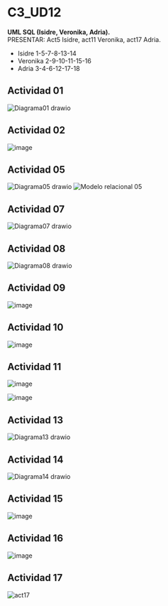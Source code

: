 # C3_UD12
<b> UML SQL (Isidre, Veronika, Adria).</b>
<br>PRESENTAR: Act5 Isidre, act11 Veronika, act17 Adria.<br>

<ul>
  <li>Isidre 1-5-7-8-13-14</li>

  <li>Veronika 2-9-10-11-15-16</li>

<li>Adria 3-4-6-12-17-18</li>
</ul>

<h2>Actividad 01</h2>

![Diagrama01 drawio](https://user-images.githubusercontent.com/103040138/164738478-f534f515-fe1d-4d75-a714-33c87685bc6b.png)



<h2>Actividad 02</h2>

![image](https://user-images.githubusercontent.com/89861246/164476583-267b542a-8a59-4369-81ed-cfd957a7b3a3.png)



<h2>Actividad 05</h2>

![Diagrama05 drawio](https://user-images.githubusercontent.com/103040138/164732282-ad0e928c-e93d-4505-94bb-16e47ddd59d9.png)
![Modelo relacional 05](https://user-images.githubusercontent.com/103040138/164732457-95a436a8-60e2-4b73-88d8-1b47a31d66d1.png)



<h2>Actividad 07</h2>

![Diagrama07 drawio](https://user-images.githubusercontent.com/103040138/164524015-8afa152d-6509-42a0-adba-994ef89f1216.png)


<h2>Actividad 08</h2>

![Diagrama08 drawio](https://user-images.githubusercontent.com/103040138/164524186-7c5a32e3-3085-43f6-9bcb-1ca80d827bc0.png)



<h2>Actividad 09</h2>

![image](https://user-images.githubusercontent.com/89861246/164498722-4c9cea79-a277-4496-9f53-16db77946103.png)


<h2>Actividad 10</h2>

![image](https://user-images.githubusercontent.com/89861246/164675957-d0607854-3b51-4b66-b4a6-4b48b639fd48.png)



<h2>Actividad 11</h2>

![image](https://user-images.githubusercontent.com/89861246/164462794-1079c236-2d50-401c-ae21-c5910af58910.png)

![image](https://user-images.githubusercontent.com/89861246/164726071-2bd16a4d-e50e-40ff-a5e7-6d9ef42dafa3.png)



<h2>Actividad 13</h2>

![Diagrama13 drawio](https://user-images.githubusercontent.com/103040138/164524368-0aaeead7-1c09-47d7-b1ea-3ca2e8e6014a.png)


<h2>Actividad 14</h2>

![Diagrama14 drawio](https://user-images.githubusercontent.com/103040138/164524526-386d1f80-803d-4292-a7de-b1eceb52cda7.png)


<h2>Actividad 15</h2>

![image](https://user-images.githubusercontent.com/89861246/164538327-f0bb3a7b-d1e9-4f78-a52f-324a2ada2fae.png)



<h2>Actividad 16</h2>

![image](https://user-images.githubusercontent.com/89861246/164558697-0e90648d-40a4-4aab-ba05-944a7e72d549.png)



<h2>Actividad 17 </h2>

![act17](https://user-images.githubusercontent.com/9555509/164443628-a19029fd-268b-4f3b-9172-83c984e6c4ae.png)
